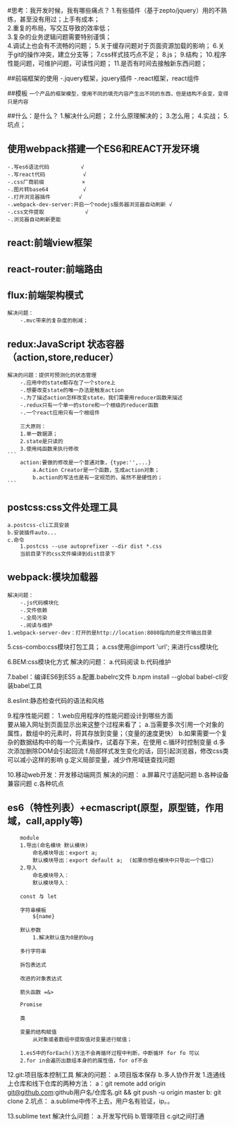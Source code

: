 #思考：我开发时候，我有哪些痛点？ 
    1.有些插件（基于zepto/jquery）用的不熟练，甚至没有用过；上手有成本；  
    2.重复的布局，写交互导致的效率低；   
    3.复杂的业务逻辑问题需要特别谨慎；  
    4.调试上也会有不流畅的问题； 
    5.关于缓存问题对于页面资源加载的影响； 
    6.关于git的操作冲突，建立分支等； 
    7.css样式技巧点不足； 
    8.js； 
    9.结构； 
    10.程序性能问题，可维护问题，可读性问题； 
    11.是否有时间去接触新东西问题；

##前端框架的使用
    -.jquery框架，jquery插件
    -.react框架，react组件


##模板
`一个产品的框架模型，使用不同的填充内容产生出不同的东西，但是结构不会变，变得只是内容` 



##什么：是什么？
    1.解决什么问题；
    2.什么原理解决的；
    3.怎么用；
    4.实战；
    5.坑点；


## 使用webpack搭建一个ES6和REACT开发环境
    -.写es6语法代码          √
    -.写react代码            √
    -.css厂商前缀            ×
    -.图片转base64           √
    -.打开浏览器插件         √
    -.webpack-dev-server:开启一个nodejs服务器浏览器自动刷新 √
    -.css文件提取             √
    -.浏览器自动刷新更能


## react:前端view框架

## react-router:前端路由

## flux:前端架构模式
    解决问题：
        -.mvc带来的复杂度的削减；

## redux:JavaScript 状态容器（action,store,reducer）
    解决的问题：提供可预测化的状态管理
        -.应用中的state都存在了一个store上
        -.想要改变state的唯一办法是触发action
        -.为了描述action怎样改变state，我们需要用reducer函数来描述
        -.redux只有一个单一的store和一个根级的reducer函数
        -.一个react应用只有一个根组件
        
        三大原则：  
        1.单一数据源；  
        2.state是只读的  
        3.使用纯函数来执行修改  
    ```
        action:要做的修改是一个普通对象，{type:'',...}  
            a.Action Creator是一个函数，生成action对象； 
            b.action的写法也是有一定规范的，虽然不是硬性的；  
    ```


## postcss:css文件处理工具  
    a.postcss-cli工具安装  
    b.安装插件auto...  
    c.命令  
        1.postcss --use autoprefixer --dir dist *.css  
        当前目录下的css文件编译到dist目录下  

## webpack:模块加载器  
    解决问题：  
        -.js代码模块化  
        -.文件依赖  
        -.全局污染  
        -.阅读与维护  
    1.webpack-server-dev：打开的是http://location:8080指向的是文件输出目录  

    
 5.css-combo:css模块打包工具；
    a.css使用@import 'url'; 来进行css模块化 

 6.BEM:css模块化方式
    解决的问题：
        a.代码阅读
        b.代码维护

 7.babel：编译ES6到ES5
    a.配置.babelrc文件
    b.npm install --global babel-cli安装babel工具

 8.eslint:静态检查代码的语法和风格



 9.程序性能问题：
 1.web应用程序的性能问题设计到哪些方面  
    要从输入网址到页面显示出来这整个过程来看了；
    a.当需要多次引用一个对象的属性，数组中的元素时，将其存放到变量；（变量的速度更快）
    b.如果需要一个复杂的数据结构中的每一个元素操作，试着存下来，在使用
    c.循环时控制变量
    d.多次添加删除DOM会引起回流
    f.局部样式发生变化的话，回引起浏览器，修改css类可以减小这样的影响
    g.定义局部变量，减少作用域链查找问题

10.移动web开发：开发移动端网页
    解决的问题：
        a.屏幕尺寸适配问题
        b.各种设备兼容问题
        c.各种坑点

## es6（特性列表）+ecmascript(原型，原型链，作用域，call,apply等)
```
    module
    1.导出(命名模块 默认模块)
        命名模块导出：export a;
        默认模块导出：export default a;  (如果你想在模块中只导出一个借口)
    2.导入
        命名模块导入：
        默认模块导入：

    const 与 let

    字符串模板
        ${name}

    默认参数
        1.解决默认值为0是的bug

    多行字符串

    拆包表达式

    改进的对象表达式

    箭头函数 =&>

    Promise

    类

    变量的结构赋值
        从对象或者数组中提取值对变量进行赋值；

    1.es5中的forEach()方法不会再循环过程中判断，中断循环 for fo 可以
    2.for in会遍历出数组本身的的属性值，for of不会
```

 12.git:项目版本控制工具
    解决的问题：
        a.项目版本保存
        b.多人协作开发
    1.连通线上仓库和线下仓库的两种方法：
        a：git remote add origin git@github.com:github用户名/仓库名.git && git push -u origin master
        b: git clone
    2.坑点：
        a.sublime中传不上去，用户名有验证，ip。。

13.sublime text
    解决什么问题：
        a.开发写代码
        b.管理项目
        c.git之间打通




